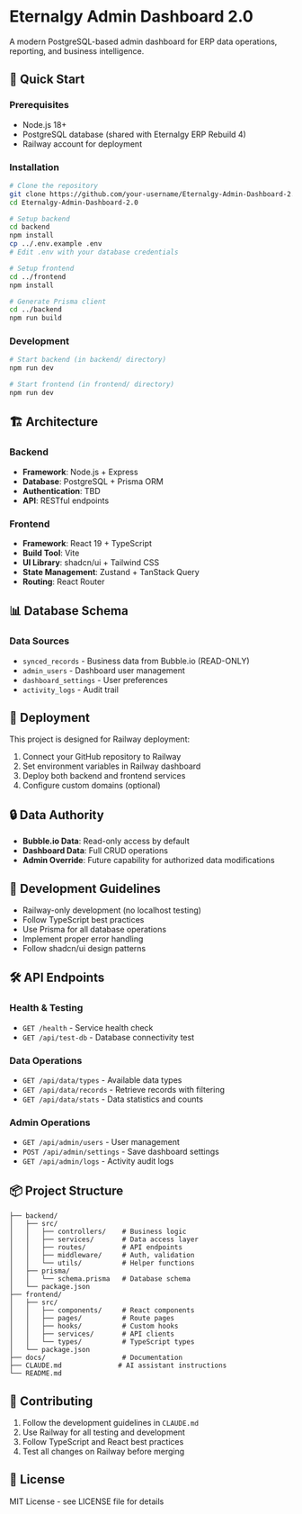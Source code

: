 # Eternalgy Admin Dashboard 2.0

A modern PostgreSQL-based admin dashboard for ERP data operations, reporting, and business intelligence.

## 🚀 Quick Start

### Prerequisites
- Node.js 18+
- PostgreSQL database (shared with Eternalgy ERP Rebuild 4)
- Railway account for deployment

### Installation

```bash
# Clone the repository
git clone https://github.com/your-username/Eternalgy-Admin-Dashboard-2.0.git
cd Eternalgy-Admin-Dashboard-2.0

# Setup backend
cd backend
npm install
cp ../.env.example .env
# Edit .env with your database credentials

# Setup frontend
cd ../frontend
npm install

# Generate Prisma client
cd ../backend
npm run build
```

### Development

```bash
# Start backend (in backend/ directory)
npm run dev

# Start frontend (in frontend/ directory)
npm run dev
```

## 🏗️ Architecture

### Backend
- **Framework**: Node.js + Express
- **Database**: PostgreSQL + Prisma ORM
- **Authentication**: TBD
- **API**: RESTful endpoints

### Frontend
- **Framework**: React 19 + TypeScript
- **Build Tool**: Vite
- **UI Library**: shadcn/ui + Tailwind CSS
- **State Management**: Zustand + TanStack Query
- **Routing**: React Router

## 📊 Database Schema

### Data Sources
- `synced_records` - Business data from Bubble.io (READ-ONLY)
- `admin_users` - Dashboard user management
- `dashboard_settings` - User preferences
- `activity_logs` - Audit trail

## 🚢 Deployment

This project is designed for Railway deployment:

1. Connect your GitHub repository to Railway
2. Set environment variables in Railway dashboard
3. Deploy both backend and frontend services
4. Configure custom domains (optional)

## 🔒 Data Authority

- **Bubble.io Data**: Read-only access by default
- **Dashboard Data**: Full CRUD operations
- **Admin Override**: Future capability for authorized data modifications

## 📝 Development Guidelines

- Railway-only development (no localhost testing)
- Follow TypeScript best practices
- Use Prisma for all database operations
- Implement proper error handling
- Follow shadcn/ui design patterns

## 🛠️ API Endpoints

### Health & Testing
- `GET /health` - Service health check
- `GET /api/test-db` - Database connectivity test

### Data Operations
- `GET /api/data/types` - Available data types
- `GET /api/data/records` - Retrieve records with filtering
- `GET /api/data/stats` - Data statistics and counts

### Admin Operations
- `GET /api/admin/users` - User management
- `POST /api/admin/settings` - Save dashboard settings
- `GET /api/admin/logs` - Activity audit logs

## 📦 Project Structure

```
├── backend/
│   ├── src/
│   │   ├── controllers/    # Business logic
│   │   ├── services/       # Data access layer
│   │   ├── routes/         # API endpoints
│   │   ├── middleware/     # Auth, validation
│   │   └── utils/          # Helper functions
│   ├── prisma/
│   │   └── schema.prisma   # Database schema
│   └── package.json
├── frontend/
│   ├── src/
│   │   ├── components/     # React components
│   │   ├── pages/          # Route pages
│   │   ├── hooks/          # Custom hooks
│   │   ├── services/       # API clients
│   │   └── types/          # TypeScript types
│   └── package.json
├── docs/                   # Documentation
├── CLAUDE.md              # AI assistant instructions
└── README.md
```

## 🤝 Contributing

1. Follow the development guidelines in `CLAUDE.md`
2. Use Railway for all testing and development
3. Follow TypeScript and React best practices
4. Test all changes on Railway before merging

## 📄 License

MIT License - see LICENSE file for details